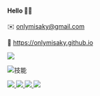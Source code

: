 #### Hello 👋🏻

✉️ onlymisaky@gmail.com

🔗 https://onlymisaky.github.io

![](https://github-readme-stats.vercel.app/api?username=onlymisaky&count_private=true&show_icons=true&show_owner=true&theme=cobalt)

![技能](https://github-readme-stats.vercel.app/api/top-langs/?username=onlymisaky&layout=compact&theme=cobalt)

<a href="https://github.com/onlymisaky/vue3-antd-admin" target="_blank">
  <img src="https://github-readme-stats.vercel.app/api/pin/?username=onlymisaky&repo=vue3-antd-admin&show_icons=true&theme=cobalt" />
</a>

<a href="https://github.com/onlymisaky/AngularJS-ES6" target="_blank">
  <img src="https://github-readme-stats.vercel.app/api/pin/?username=onlymisaky&repo=AngularJS-ES6&show_icons=true&theme=cobalt" />
</a>

<a href="https://github.com/onlymisaky/webpack-workbench" target="_blank">
  <img src="https://github-readme-stats.vercel.app/api/pin/?username=onlymisaky&repo=webpack-workbench&show_icons=true&theme=cobalt" />
</a> 

<a href="https://github.com/onlymisaky/GeedStorage" target="_blank">
  <img src="https://github-readme-stats.vercel.app/api/pin/?username=onlymisaky&repo=GeedStorage&show_icons=true&theme=cobalt" />
</a> 
